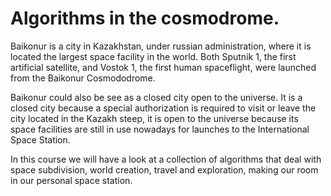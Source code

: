 # Algorithms in the cosmodrome.

Baikonur is a city in Kazakhstan, under russian administration, where it is located the largest space facility in the world. Both Sputnik 1, the first artificial satellite, and Vostok 1, the first human spaceflight, were launched from the Baikonur Cosmododrome.

Baikonur could also be see as a closed city open to the universe. It is a closed city because a special authorization is required to visit or leave the city located in the Kazakh steep, it is open to the universe because its space facilities are still in use nowadays for launches to the International Space Station.

In this course we will have a look at a collection of algorithms that deal with space subdivision, world creation, travel and exploration, making our room in our personal space station.
